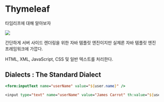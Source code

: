 # Thymeleaf

타임리프에 대해 알아보자

<img src="/assets/images/jjal/sungmo(1).png" />

간단하게 서버 사이드 렌더링을 위한 자바 템플릿 엔진이지만 실제론 자바 템플릿 엔진 프레임워크에 가깝다.

HTML, XML, JavaScript, CSS 및 일반 텍스트를 처리한다.

## Dialects : The Standard Dialect

```jsp
<form:inputText name="userName" value="${user.name}" />
```

```jsp
<input type="text" name="userName" value="James Carrot" th:value="${user.name}" />
```